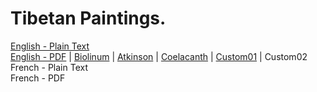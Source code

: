 # Tibetan Paintings.

[English - Plain Text](full-text-english.md)  
[English - PDF](https://cdn.solaranamnesis.com/GeorgeRoerich/tibetan-paintings-1925-english.pdf) | [Biolinum](https://cdn.solaranamnesis.com/GeorgeRoerich/tibetan-paintings-1925-english-biolinum.pdf) | [Atkinson](https://cdn.solaranamnesis.com/GeorgeRoerich/tibetan-paintings-1925-english-atkinson.pdf) | [Coelacanth](https://cdn.solaranamnesis.com/GeorgeRoerich/tibetan-paintings-1925-english-coelacanth.pdf) | [Custom01](https://cdn.solaranamnesis.com/GeorgeRoerich/tibetan-paintings-1925-english-custom01.pdf) | Custom02  
French - Plain Text  
French - PDF  
